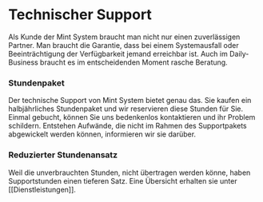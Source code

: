 # Technischer Support

Als Kunde der Mint System braucht man nicht nur einen zuverlässigen Partner. Man braucht die Garantie, dass bei einem Systemausfall oder Beeinträchtigung der Verfügbarkeit jemand erreichbar ist. Auch im Daily-Business braucht es im entscheidenden Moment rasche Beratung.

### Stundenpaket

Der technische Support von Mint System bietet genau das. Sie kaufen ein halbjährliches Stundenpaket und wir reservieren diese Stunden für Sie. Einmal gebucht, können Sie uns bedenkenlos kontaktieren und ihr Problem schildern. Entstehen Aufwände, die nicht im Rahmen des Supportpakets abgewickelt werden können, informieren wir sie darüber.

### Reduzierter Stundenansatz

Weil die unverbrauchten Stunden, nicht übertragen werden könne, haben Supportstunden einen tieferen Satz. Eine Übersicht erhalten sie unter [[Dienstleistungen]].